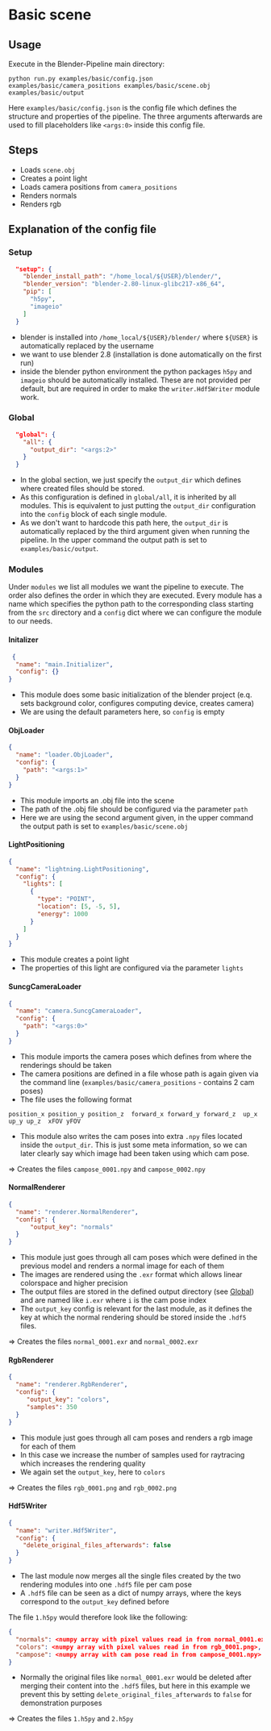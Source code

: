 # Basic scene

## Usage

Execute in the Blender-Pipeline main directory:

```
python run.py examples/basic/config.json examples/basic/camera_positions examples/basic/scene.obj examples/basic/output
```

Here `examples/basic/config.json` is the config file which defines the structure and properties of the pipeline.
The three arguments afterwards are used to fill placeholders like `<args:0>` inside this config file. 

## Steps

* Loads `scene.obj`
* Creates a point light
* Loads camera positions from `camera_positions`
* Renders normals
* Renders rgb

## Explanation of the config file

### Setup
```json
  "setup": {
    "blender_install_path": "/home_local/${USER}/blender/",
    "blender_version": "blender-2.80-linux-glibc217-x86_64",
    "pip": [
      "h5py",
      "imageio"
    ]
  }
```

* blender is installed into `/home_local/${USER}/blender/` where `${USER}` is automatically replaced by the username
* we want to use blender 2.8 (installation is done automatically on the first run)
* inside the blender python environment the python packages `h5py` and `imageio` should be automatically installed. These are not provided per default, but are required in order to make the `writer.Hdf5Writer` module work.

### Global

```json
  "global": {
    "all": {
      "output_dir": "<args:2>"
    }
  }
```

* In the global section, we just specify the `output_dir` which defines where created files should be stored.
* As this configuration is defined in `global/all`, it is inherited by all modules. This is equivalent to just putting the `output_dir` configuration into the `config` block of each single module.
* As we don't want to hardcode this path here, the `output_dir` is automatically replaced by the third argument given when running the pipeline. In the upper command the output path is set to `examples/basic/output`.

### Modules

Under `modules` we list all modules we want the pipeline to execute. The order also defines the order in which they are executed.
Every module has a name which specifies the python path to the corresponding class starting from the `src` directory and a `config` dict where we can configure the module to our needs.

#### Initalizer

```json
 {
  "name": "main.Initializer",
  "config": {}
}
```

* This module does some basic initialization of the blender project (e.q. sets background color, configures computing device, creates camera)
* We are using the default parameters here, so `config` is empty

#### ObjLoader

```json
{
  "name": "loader.ObjLoader",
  "config": {
    "path": "<args:1>"
  }
}
```

* This module imports an .obj file into the scene
* The path of the .obj file should be configured via the parameter `path`
* Here we are using the second argument given, in the upper command the output path is set to `examples/basic/scene.obj`


#### LightPositioning

```json
{
  "name": "lightning.LightPositioning",
  "config": {
    "lights": [
      {
        "type": "POINT",
        "location": [5, -5, 5],
        "energy": 1000
      }
    ]
  }
}
```

* This module creates a point light
* The properties of this light are configured via the parameter `lights`


#### SuncgCameraLoader

```json
{
  "name": "camera.SuncgCameraLoader",
  "config": {
    "path": "<args:0>"
  }
}
```

* This module imports the camera poses which defines from where the renderings should be taken
* The camera positions are defined in a file whose path is again given via the command line (`examples/basic/camera_positions` - contains 2 cam poses)
* The file uses the following format
```
position_x position_y position_z  forward_x forward_y forward_z  up_x up_y up_z  xFOV yFOV
```
* This module also writes the cam poses into extra `.npy` files located inside the `output_dir`. This is just some meta information, so we can later clearly say which image had been taken using which cam pose.

=> Creates the files `campose_0001.npy` and `campose_0002.npy` 

#### NormalRenderer

```json
{
  "name": "renderer.NormalRenderer",
  "config": {
      "output_key": "normals"
  }
}
```

* This module just goes through all cam poses which were defined in the previous model and renders a normal image for each of them
* The images are rendered using the `.exr` format which allows linear colorspace and higher precision
* The output files are stored in the defined output directory (see [Global](#Global)) and are named like `i.exr` where `i` is the cam pose index
* The `output_key` config is relevant for the last module, as it defines the key at which the normal rendering should be stored inside the `.hdf5` files.

=> Creates the files `normal_0001.exr` and `normal_0002.exr` 

#### RgbRenderer

```json
{
  "name": "renderer.RgbRenderer",
  "config": {
     "output_key": "colors",
     "samples": 350
  }
}
```

* This module just goes through all cam poses and renders a rgb image for each of them
* In this case we increase the number of samples used for raytracing which increases the rendering quality
* We again set the `output_key`, here to `colors`

=> Creates the files `rgb_0001.png` and `rgb_0002.png`

#### Hdf5Writer

```json
{
  "name": "writer.Hdf5Writer",
  "config": {
    "delete_original_files_afterwards": false
  }
}
```

* The last module now merges all the single files created by the two rendering modules into one `.hdf5` file per cam pose
* A `.hdf5` file can be seen as a dict of numpy arrays, where the keys correspond to the `output_key` defined before

The file `1.h5py` would therefore look like the following:
```json
{
  "normals": <numpy array with pixel values read in from normal_0001.exr>,
  "colors": <numpy array with pixel values read in from rgb_0001.png>,
  "campose": <numpy array with cam pose read in from campose_0001.npy>
}
``` 

* Normally the original files like `normal_0001.exr` would be deleted after merging their content into the `.hdf5` files, but here in this example we prevent this by setting `delete_original_files_afterwards` to `false` for demonstration purposes

=> Creates the files `1.h5py` and `2.h5py`